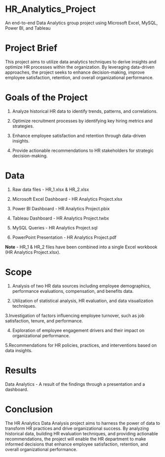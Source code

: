 # HR_Analytics_Project
An end-to-end Data Analytics group project using Microsoft Excel, MySQL, Power BI, and Tableau 

# Project Brief
This project aims to utilize data analytics techniques to derive insights and optimize HR processes within the organization. By leveraging data-driven approaches, the project seeks to enhance decision-making, improve employee satisfaction, retention, and overall organizational performance. 

# Goals of the Project
1. Analyze historical HR data to identify trends, patterns, and correlations.

2. Optimize recruitment processes by identifying key hiring metrics and strategies.

3. Enhance employee satisfaction and retention through data-driven insights.

4. Provide actionable recommendations to HR stakeholders for strategic decision-making.

# Data
1. Raw data files - HR_1.xlsx & HR_2.xlsx

2. Microsoft Excel Dashboard - HR Analytics Project.xlsx

3. Power BI Dashboard - HR Analytics Project.pbix

4. Tableau Dashboard - HR Analytics Project.twbx

5. MySQL Queries - HR Analytics Project.sql

6. PowerPoint Presentation - HR Analytics Project.pdf

**Note** - HR_1 & HR_2 files have been combined into a single Excel workbook (HR Analytics Project.xlsx).

# Scope
1. Analysis of two HR data sources including employee demographics, performance evaluations, compensation, and benefits data.
   
2. Utilization of statistical analysis, HR evaluation, and data visualization techniques.

3.Investigation of factors influencing employee turnover, such as job satisfaction, tenure, and performance.

4. Exploration of employee engagement drivers and their impact on organizational performance.

5.Recommendations for HR policies, practices, and interventions based on data insights.

# Results
Data Analytics - A result of the findings through a presentation and a dashboard.

# Conclusion
The HR Analytics Data Analysis project aims to harness the power of data to transform HR practices and drive organizational success. By analyzing historical data, building HR evaluation techniques, and providing actionable recommendations, the project will enable the HR department to make informed decisions that enhance employee satisfaction, retention, and overall organizational performance.
